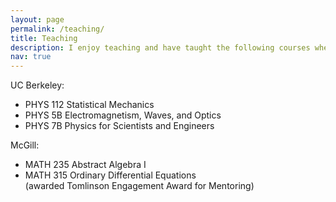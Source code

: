 ```yaml
---
layout: page
permalink: /teaching/
title: Teaching
description: I enjoy teaching and have taught the following courses where I led dicussion sessions.
nav: true
---
```


<!-- For now, this page is assumed to be a static description of your courses. You can convert it to a collection similar to `_projects/` so that you can have a dedicated page for each course.

Organize your courses by years, topics, or universities, however you like! -->

UC Berkeley: <br>
- PHYS 112 Statistical Mechanics<br>
- PHYS 5B Electromagnetism, Waves, and Optics <br>
- PHYS 7B Physics for Scientists and Engineers <br>

McGill: <br>
- MATH 235 Abstract Algebra I <br>
- MATH 315 Ordinary Differential Equations<br>
(awarded Tomlinson Engagement Award for Mentoring)
